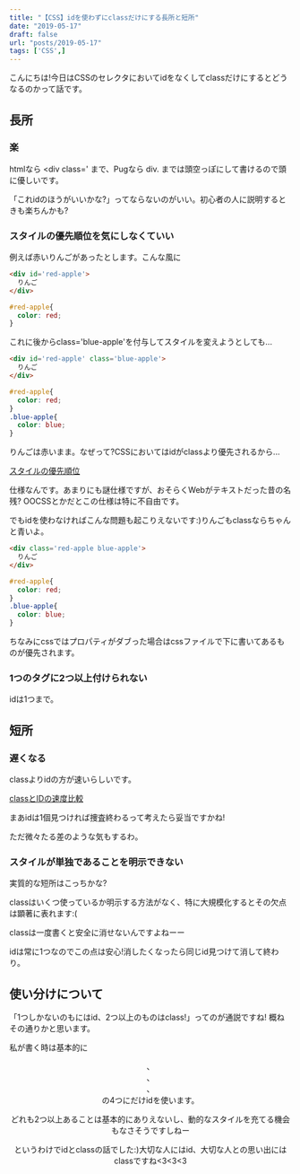 ```yaml
---
title: "【CSS】idを使わずにclassだけにする長所と短所"
date: "2019-05-17"
draft: false
url: "posts/2019-05-17"
tags: ['CSS',]
---
```


こんにちは!今日はCSSのセレクタにおいてidをなくしてclassだけにするとどうなるのかって話です。

## 長所

### 楽
htmlなら <div class=' まで、Pugなら div. までは頭空っぽにして書けるので頭に優しいです。

「これidのほうがいいかな?」ってならないのがいい。初心者の人に説明するときも楽ちんかも?


### スタイルの優先順位を気にしなくていい

例えば赤いりんごがあったとします。こんな風に
```html
<div id='red-apple'>
  りんご
</div>
```
```css
#red-apple{
  color: red;
}
```

これに後からclass='blue-apple'を付与してスタイルを変えようとしても...
```html
<div id='red-apple' class='blue-apple'>
  りんご
</div>
```
```css
#red-apple{
  color: red;
}
.blue-apple{
  color: blue;
}
```

りんごは赤いまま。なぜって?CSSにおいてはidがclassより優先されるから...

[スタイルの優先順位](http://www.htmq.com/csskihon/007.shtml)

仕様なんです。あまりにも謎仕様ですが、おそらくWebがテキストだった昔の名残?
OOCSSとかだとこの仕様は特に不自由です。

でもidを使わなければこんな問題も起こりえないです:)りんごもclassならちゃんと青いよ。

```html
<div class='red-apple blue-apple'>
  りんご
</div>
```
```css
#red-apple{
  color: red;
}
.blue-apple{
  color: blue;
}
```

ちなみにcssではプロパティがダブった場合はcssファイルで下に書いてあるものが優先されます。


### 1つのタグに2つ以上付けられない
idは1つまで。

## 短所

### 遅くなる
classよりidの方が速いらしいです。

[classとIDの速度比較](http://millkeyweb.com/jquery-high/#classID)

まあidは1個見つければ捜査終わるって考えたら妥当ですかね!

ただ微々たる差のような気もするわ。

### スタイルが単独であることを明示できない
実質的な短所はこっちかな?

classはいくつ使っているか明示する方法がなく、特に大規模化するとその欠点は顕著に表れます:(

classは一度書くと安全に消せないんですよねーー

idは常に1つなのでこの点は安心!消したくなったら同じid見つけて消して終わり。


## 使い分けについて
「1つしかないのもにはid、2つ以上のものはclass!」ってのが通説ですね!
概ねその通りかと思います。

私が書く時は基本的に<header>、<footer>、<nav>、<div id='root'>の4つにだけidを使います。
  
どれも2つ以上あることは基本的にありえないし、動的なスタイルを充てる機会もなさそうですしねー

というわけでidとclassの話でした:)大切な人にはid、大切な人との思い出にはclassですね<3<3<3